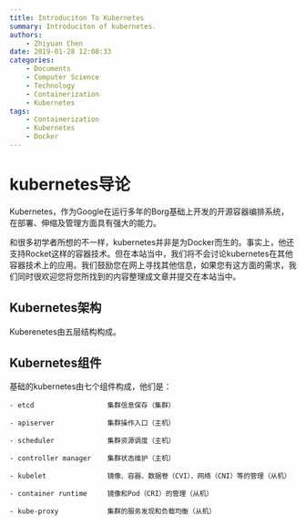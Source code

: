 ```yaml
---
title: Introduciton To Kubernetes
summary: Introduciton of kubernetes.
authors:
    - Zhiyuan Chen
date: 2019-01-28 12:08:33
categories: 
    - Documents
    - Computer Science
    - Technology
    - Containerization
    - Kubernetes
tags:
    - Containerization
    - Kubernetes
    - Docker
---
```

# kubernetes导论

Kubernetes，作为Google在运行多年的Borg基础上开发的开源容器编排系统，在部署、伸缩及管理方面具有强大的能力。

和很多初学者所想的不一样，kubernetes并非是为Docker而生的。事实上，他还支持Rocket这样的容器技术。但在本站当中，我们将不会讨论kubernetes在其他容器技术上的应用。我们鼓励您在网上寻找其他信息，如果您有这方面的需求，我们同时很欢迎您将您所找到的内容整理成文章并提交在本站当中。

## Kubernetes架构
Kuberenetes由五层结构构成。

## Kubernetes组件
基础的kubernetes由七个组件构成，他们是：

    - etcd                  集群信息保存（集群）

    - apiserver             集群操作入口（主机）

    - scheduler             集群资源调度（主机）

    - controller manager    集群状态维护（主机）

    - kubelet               镜像、容器、数据卷（CVI）、网络（CNI）等的管理（从机）

    - container runtime     镜像和Pod（CRI）的管理（从机）

    - kube-proxy            集群的服务发现和负载均衡（从机）